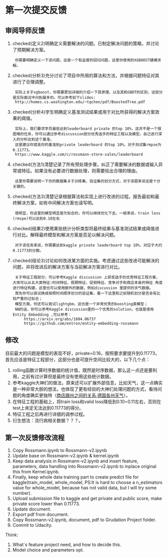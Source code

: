 # 第一次提交反馈

## 审阅导师反馈

1. checked(定义2)明确定义需要解决的问题。已制定解决问题的策略，并讨论了预期解决方案。

        你需要明确定义一下该问题，这是一个有监督的回归问题，这里你使用的XGBOOST建模求解。

2. checked(分析3)充分讨论了项目中所用的算法和方法，并根据问题特征对其进行了合理调整。

        实际上关于xgboost，你需要更加详细的介绍一下其原理，以及其和GBDT的区别，这部分是实际面试中问到最多的。可以参考如下slides:
        http://homes.cs.washington.edu/~tqchen/pdf/BoostedTree.pdf

3. checked(分析4)学生明确定义基准测试结果或用于对比所获得的解决方案效果的阈值。

        实际上，我们要求学员最低达到leaderboard private 的top 10%，这并不是一个很困难的任务，你可以通过参考discussion部分优秀选手的特征工程以及模型，自己进行深入的分析达到这个基准。
        这里建议你提高你的基准到private leaderboard 的top 10%，对于测试集rmpse为0.11773。
        https://www.kaggle.com/c/rossmann-store-sales/leaderboard

4. checked(方法1)清楚记录了所有预处理步骤。纠正了需要解决的数据或输入异常或特征。如果没有必要进行数据处理，则需要给出合理的理由。

        这里你需要说明一下你的数据集关于训练集、验证集的划分方式，对于该题来说这是十分关键的。

5. checked(方法3)清楚记录根据算法和实现上进行改进的过程。报告最初和最终解决方案，如有中间解决方案也请写明。

        很明显，你这里的模型明显是欠拟合的，你可以继续优化下去，一般来说，train loss (rmspe)可以达到0.10左右

6. checked(结果2)使用某些统计分析类型将最终结果与基准测试结果或阈值进行对比。解释最终模型和解决方案是否足以解决问题。

        对于该任务来说，你需要达到kaggle private leaderboard top 10%，对应于大约0.11773的分数。

7. checked(结论3)讨论如何改进某方面的实施。考虑通过这些改进可能解决的问题，并将改进后的解决方案与当前解决方案进行对比。

        关于特征工程部分，可以参考Kaggle discussion 上获奖选手的优秀特征工程方案，大体可以从五大类特征:时间特征、假期特征、促销特征、竞争对手和商店本身的特征 角度进行特征构建，这里也可以使用额外的数据，例如discussion 里提供的天气数据。
        首先你可以尝试换成按照时间顺序划分的验证集，看一下这里和之前随机划分是否会有比较严重的过拟合；
        模型方面，你还可以尝试lightgbm，这也是一个非常优秀的boosting类模型；
        NN的话，你可以参考Kaggle discussion里的一个优秀的solution，也就是使用 Entity Embedding ,可以参考：
            https://arxiv.org/abs/1604.06737
            https://github.com/entron/entity-embedding-rossmann

## 修改
目前最大的问题是模型的表现不好，private=0.16，按照要求要提升到0.11773，首先应该是特征工程部分，这部分也是可提升空间比较大的，以下几个点：
1. rolling函数计算时序数据的统计值，既然是时序数据，那么这一点还是要利用，之前有过计算但是最终没有使用这些统计数据。
2. 参考kaggle大神们的做法，原来还可以扩展外部信息，比如天气，这一点确实是一种非常大胆的想法，也体现了更有经验的大神们处理问题的方式，看待问题的角度确实更独特（[商店跟州之间的关系](https://www.kaggle.com/c/rossmann-store-sales/discussion/17048),[德国各州天气](https://www.kaggle.com/c/rossmann-store-sales/discussion/17058#97075)）。
3. 在特征工程的基础上，将train loss和valid loss降低到0.10~0.11左右，否则在test上肯定无法达到0.11773的得分。
4. 特征工程之后再进行详细的调参过程。
5. 衍生想法：流行病相关数据？？？。

## 第一次反馈修改流程
1. Copy Rossmann.ipynb to Rossmann-v2.ipynb
2. Update base on Rossmann-v2.ipynb & kernel.ipynb
3. Keep data analysis in Rossmann-v2.ipynb and insert feature, parameters, data handling into Rossmann-v2.ipynb to inplace original this from Kernel.ipynb.
4. Finally, keep whole data training part to create predict file for kaggle(train_model, whole_model, PS:It is hard to choose a n_estimators value for whole_model, because has not valid data, but I will try some number).
5. Upload submission file to kaggle and get private and public score, make private score lower than 0.11773.
6. Update document.
7. Export pdf from document.
8. Copy Rossmann-v2.ipynb, document, pdf to Grudation Project folder.
9. Commit to Udacity.

Think:
1. What`s feature project need, and how to decide this.
2. Model choice and parameters opt.
